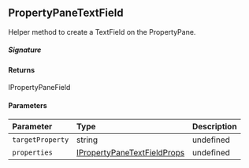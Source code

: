## PropertyPaneTextField

Helper method to create a TextField on the PropertyPane.

##### Signature

#### Returns
IPropertyPaneField<IPropertyPaneTextFieldProps>

#### Parameters


| Parameter	   | Type    | Description |
|:-------------|:---------------|:------------|
| `targetProperty`    | string | undefined |
| `properties`    | [IPropertyPaneTextFieldProps](IPropertyPaneTextFieldProps.md) | undefined |

